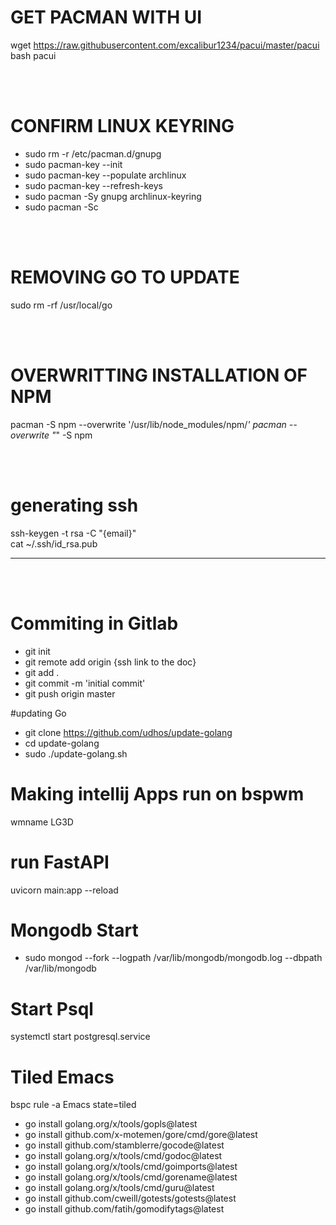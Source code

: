 # GET PACMAN WITH UI
wget https://raw.githubusercontent.com/excalibur1234/pacui/master/pacui
bash pacui

<br>
<br>

# CONFIRM LINUX KEYRING
- sudo rm -r /etc/pacman.d/gnupg
- sudo pacman-key --init
- sudo pacman-key --populate archlinux 
- sudo pacman-key --refresh-keys
- sudo pacman -Sy gnupg archlinux-keyring 
- sudo pacman -Sc

<br>
<br>

# REMOVING GO TO UPDATE
sudo rm -rf /usr/local/go

<br>
<br>

# OVERWRITTING INSTALLATION OF NPM
pacman -S npm --overwrite '/usr/lib/node_modules/npm/*'
pacman --overwrite "*" -S npm 

<br>
<br>

# generating ssh
ssh-keygen -t rsa -C "{email}"
<br>
cat ~/.ssh/id_rsa.pub 
<hr />

<br>
<br>

# Commiting in Gitlab

- git init
- git remote add origin {ssh link to the doc}
- git add .
- git commit -m 'initial commit'
- git push origin master

#updating Go

- git clone https://github.com/udhos/update-golang
- cd update-golang
- sudo ./update-golang.sh


# Making intellij Apps run on bspwm

wmname LG3D

# run FastAPI
uvicorn main:app --reload 

# Mongodb Start
- sudo mongod --fork --logpath /var/lib/mongodb/mongodb.log --dbpath /var/lib/mongodb

# Start Psql
systemctl start postgresql.service 

# Tiled Emacs
bspc rule -a Emacs state=tiled
- go install golang.org/x/tools/gopls@latest
- go install github.com/x-motemen/gore/cmd/gore@latest
- go install github.com/stamblerre/gocode@latest
- go install golang.org/x/tools/cmd/godoc@latest
- go install golang.org/x/tools/cmd/goimports@latest
- go install golang.org/x/tools/cmd/gorename@latest
- go install golang.org/x/tools/cmd/guru@latest
- go install github.com/cweill/gotests/gotests@latest
- go install github.com/fatih/gomodifytags@latest
